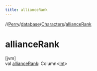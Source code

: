 ```yaml
---
title: allianceRank
---
```

//[Perry](../../../index.html)/[database](../index.html)/[Characters](index.html)/[allianceRank](alliance-rank.html)



# allianceRank



[jvm]\
val [allianceRank](alliance-rank.html): Column&lt;[Int](https://kotlinlang.org/api/latest/jvm/stdlib/kotlin/-int/index.html)&gt;




